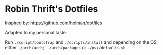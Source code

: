 # Robin Thrift's Dotfiles

Inspired by: https://github.com/holman/dotfiles

Adapted to my personal taste.

Run `./script/bootstrap` and `./scripts/install` and depending on the
OS, either `./arch/arch; ./arch/packages` or `./osx/defaults.sh`.

